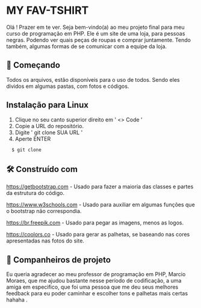 
# MY FAV-TSHIRT 

Olá ! Prazer em te ver. Seja bem-vindo(a) ao meu projeto final para meu curso de programação em PHP. Ele é um site de uma loja, para pessoas negras. Podendo ver quais peças de roupas e comprar juntamente. Tendo também, algumas formas de se comunicar com a equipe da loja. 



## 🚀 Começando 

Todos os arquivos, estão disponíveis para o uso de todos.
Sendo eles dividos em algumas pastas, com fotos e códigos.

## Instalação para Linux

1. Clique no seu canto superior direito em ' <> Code '
2. Copie a URL do repositório.
3. Digite ' git clone SUA URL '
4. Aperte ENTER 

```bash
  $ git clone
```

## 🛠️ Construído com


https://getbootstrap.com - Usado para fazer a maioria das classes e partes da estrutura do código.

https://www.w3schools.com - Usado para auxiliar em algumas funções que o bootstrap não correspondia.

https://br.freepik.com - Usado para pegar as imagens, menos as logos.

https://coolors.co - Usado para gerar as palhetas, se baseando nas cores apresentadas nas fotos do site.


## 🎁 Companheiros de projeto

Eu queria agradecer ao meu professor de programação em PHP, Marcio Moraes, que me ajudou bastante nesse período de codificação, a uma amiga em especifico, que foi uma pessoa que me deu seus melhores feedback para eu poder caminhar e escolher tons e palhetas mais certas hahaha .
